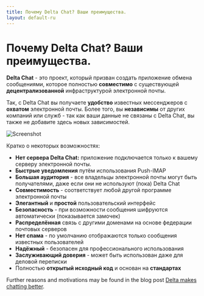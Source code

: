 ```yaml
---
title: Почему Delta Chat? Ваши преимущества.
layout: default-ru
---
```


# Почему Delta Chat? Ваши преимущества.

**Delta Chat** - это проект, который призван создать приложение обмена сообщениями, которое 
полностью **совместимо** с существующей **децентрализованной** инфраструктурой электронной почты.

Так, с Delta Chat вы получаете **удобство** известных мессенджеров с
**охватом** электронной почты. Более того, вы **независимы** от других компаний или 
служб - так как ваши данные не связаны с Delta Chat, вы также не добавите здесь новых
зависимостей.

![Screenshot](../assets/features/start-img4.png)

Кратко о некоторых возможностях:

- **Нет сервера Delta Chat:** приложение подключается только к вашему серверу электронной почты.
- **Быстрые уведомления** путём использования Push-IMAP
- **Большая аудитория** - все владельцы электронной почты могут быть получателями, даже если они не используют (пока) Delta Chat
- **Совместимость** - соответствует любой другой программе электронной почты
- **Элегантный** и **простой** пользовательский интерфейс
- **Безопасность** - при возможности сообщения шифруются автоматически (показывается замочек)
- **Распределённая** связь с другими доменами на основе федерации почтовых серверов
- **Нет спама** - по умолчанию отображаются только сообщения известных пользователей
- **Надёжный** - безопасен для профессионального использования
- **Заслуживающий доверия** - может быть использован даже для деловой переписки
- Полностью **открытый исходный код** и основан на **стандартах**


Further reasons and motivations may be found in the blog post [Delta makes chatting better](https://delta.chat/en/2017-05-31-delta-makes-chatting-better).
